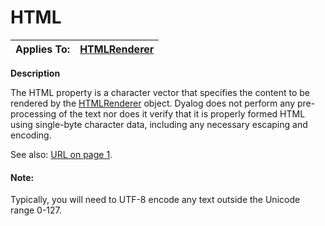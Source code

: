 




<h1 class="heading"><span class="name">HTML</span></h1>

| Applies To: | [HTMLRenderer](../a-z/htmlrenderer.md) |
| --- | ---  |


**Description**


The HTML property is a character vector that specifies the content to be rendered by the [HTMLRenderer](../a-z/htmlrenderer.md) object. Dyalog does not perform any pre-processing of the text nor does it verify that it is properly formed HTML using single-byte  character data, including any necessary escaping and encoding.


See also: [URL on page 1](../a-z/url.md).

#### Note:


Typically, you will need to UTF-8 encode any text outside the Unicode range 0-127.



